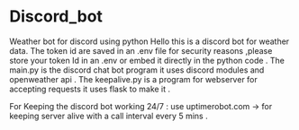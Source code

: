 # Discord_bot
Weather bot for discord using python
Hello this is a discord bot for weather data.
The token id are saved in an .env file for security reasons ,please store your token Id in an .env or embed it directly in the python code .
The main.py is the discord chat bot program it uses discord modules and openweather api .
The keepalive.py is a program for webserver for accepting requests it uses flask to make it .

For Keeping the discord bot working 24/7 :
use uptimerobot.com -> for keeping server alive with a call interval every 5 mins .
